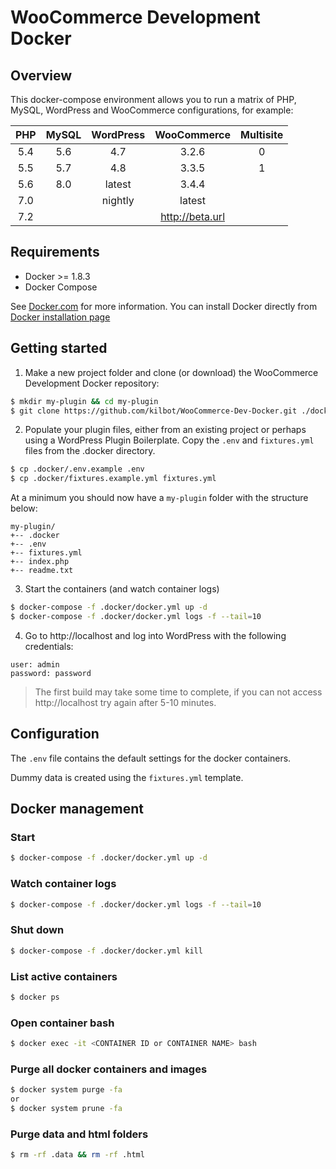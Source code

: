 # WooCommerce Development Docker


## Overview

This docker-compose environment allows you to run a matrix of PHP, MySQL, WordPress and WooCommerce configurations, for example:

| PHP | MySQL | WordPress |   WooCommerce   | Multisite |
|:---:|:-----:|:---------:|:---------------:|:---------:|
| 5.4 |  5.6  |    4.7    |      3.2.6      |     0     |
| 5.5 |  5.7  |    4.8    |      3.3.5      |     1     |
| 5.6 |  8.0  |   latest  |      3.4.4      |           |
| 7.0 |       |  nightly  |      latest     |           |
| 7.2 |       |           | http://beta.url |           |

## Requirements

* Docker >= 1.8.3
* Docker Compose

See [Docker.com](https://www.docker.com/products/docker) for more information. You can install Docker directly from [Docker installation page](https://docs.docker.com/engine/installation/)


## Getting started

1. Make a new project folder and clone (or download) the WooCommerce Development Docker repository:
```bash
$ mkdir my-plugin && cd my-plugin
$ git clone https://github.com/kilbot/WooCommerce-Dev-Docker.git ./docker
```

2. Populate your plugin files, either from an existing project or perhaps using a WordPress Plugin Boilerplate. 
Copy the `.env` and `fixtures.yml` files from the .docker directory.
```bash
$ cp .docker/.env.example .env
$ cp .docker/fixtures.example.yml fixtures.yml
```

At a minimum you should now have a `my-plugin` folder with the structure below:
```
my-plugin/
+-- .docker
+-- .env
+-- fixtures.yml
+-- index.php
+-- readme.txt
```

3. Start the containers (and watch container logs)
```bash
$ docker-compose -f .docker/docker.yml up -d
$ docker-compose -f .docker/docker.yml logs -f --tail=10
```

4. Go to http://localhost and log into WordPress with the following credentials:
```
user: admin
password: password
```

> The first build may take some time to complete, if you can not access http://localhost try again after 5-10 minutes.


## Configuration

The `.env` file contains the default settings for the docker containers. 

Dummy data is created using the `fixtures.yml` template. 


## Docker management

### Start
```bash
$ docker-compose -f .docker/docker.yml up -d
```

### Watch container logs
```bash
$ docker-compose -f .docker/docker.yml logs -f --tail=10
```

### Shut down
```bash
$ docker-compose -f .docker/docker.yml kill
```

### List active containers
```bash
$ docker ps
```

### Open container bash
```bash
$ docker exec -it <CONTAINER ID or CONTAINER NAME> bash
```

### Purge all docker containers and images
```bash
$ docker system purge -fa
or
$ docker system prune -fa
```

### Purge data and html folders
```bash
$ rm -rf .data && rm -rf .html
```
